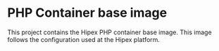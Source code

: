 # PHP Container base image
This project contains the Hipex PHP container base image. This image follows the configuration used at the Hipex platform.

